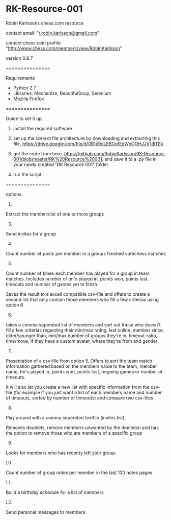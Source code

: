 RK-Resource-001
===============

Robin Karlssons chess.com resource 

contact email: "r.robin.karlsson@gmail.com"

contact chess.com profile: "http://www.chess.com/members/view/RobinKarlsson"

version 0.8.7

===============

Requirements

- Python 2.7
- Libraries: Mechanize, BeautifulSoup, Selenium
- Mozilla Firefox

===============

Guide to set it up.

 1) install the required software
 
 2) set up the correct file architecture by downloading and extracting this file, https://drive.google.com/file/d/0B1k9dLEBCofEeWpOOHJJV1dlTEk
 
 3) get the code from here, https://github.com/RobinKarlsson/RK-Resource-001/blob/master/RK%20Resource%20001, and save it to a .py file in your newly created "RK Resource 001" folder
 
 4) run the script

===============


options:

1.

Extract the memberslist of one or more groups

 

3.

Send invites for a group

 

4.

Count number of posts per member in a groups finished votechess matches

 

5.

Count number of times each member has played for a group in team matches. Includes number of tm's played in, points won, points lost, timeouts and number of games yet to finish.

Saves the result to a excell compatible csv-file and offers to create a second list that only contain those members who fill a few criterias using option 6

 

6.

takes a comma seperated list of members and sort out those who doesn't fill a few criterias regarding their min/max rating, last online, member since, older/younger than, min/max number of groups they're in, timeout-ratio, time/move, if they have a custom avatar, where they're from and gender

 

7.

Presentation of a csv-file from option 5. Offers to sort the team match information gathered based on the members value to the team, member name, tm's played in, points won, points lost, ongoing games or number of timeouts.

It will also let you create a new list with specific information from the csv-file (for example if you just want a list of each members name and number of timeouts, sorted by number of timeouts) and compare two csv-files

 

8.

Play around with a comma seperated textfile (invites list).

Removes doublets, remove members unwanted by the dominion and has the option to remove those who are members of a specific group

 

9.

Looks for members who has recenty left your group.

 

10.

Count number of group notes per member in the last 100 notes pages

 

11.

Build a birthday schedule for a list of members

 

12.

Send personal messages to members
